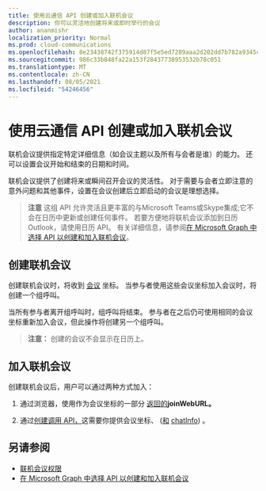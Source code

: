 ```yaml
---
title: 使用云通信 API 创建或加入联机会议
description: 你可以灵活地创建将来或即时举行的会议
author: ananmishr
localization_priority: Normal
ms.prod: cloud-communications
ms.openlocfilehash: 8e23438742f375914d87f5e5ed7289aaa2d202dd7b782a9345cba9121dbea33f
ms.sourcegitcommit: 986c33b848fa22a153f28437738953532b78c051
ms.translationtype: MT
ms.contentlocale: zh-CN
ms.lasthandoff: 08/05/2021
ms.locfileid: "54246456"
---
```

# <a name="use-the-cloud-communications-api-to-create-or-join-online-meetings"></a>使用云通信 API 创建或加入联机会议

联机会议提供指定特定详细信息（如会议主题以及所有与会者是谁）的能力。 还可以设置会议开始和结束的日期和时间。

联机会议提供了创建将来或瞬间召开会议的灵活性。 对于需要与会者立即注意的意外问题和其他事件，设置在会议创建后立即启动的会议是理想选择。

> **注意** 这组 API 允许灵活且更丰富的与Microsoft Teams或Skype集成;它不会在日历中更新或创建任何事件。 若要方便地将联机会议添加到日历Outlook，请使用日历 API。 有关详细信息，请参阅[在 Microsoft Graph 中选择 API 以创建和加入联机会议](choose-online-meeting-api.md)。

## <a name="create-an-online-meeting"></a>创建联机会议

创建联机会议时，将收到 [会议](/graph/api/resources/onlinemeeting) 坐标。 当参与者使用这些会议坐标加入会议时，将创建一个组呼叫。

当所有参与者离开组呼叫时，组呼叫将结束。 参与者在之后仍可使用相同的会议坐标重新加入会议，但此操作将创建另一个组呼叫。

>**注意：** 创建的会议不会显示在日历上。

## <a name="join-an-online-meeting"></a>加入联机会议
创建联机会议后，用户可以通过两种方式加入：

1. 通过浏览器，使用作为会议坐标的一部分 [返回的](/graph/api/resources/onlinemeeting)**joinWebURL。**

2. 通过[创建调用 API，](/graph/api/application-post-calls#example-5-join-scheduled-meeting-with-service-hosted-media)这需要你提供会议坐标、 ([和](/graph/api/resources/organizermeetinginfo) [](/graph/api/resources/onlinemeeting) [chatInfo](/graph/api/resources/chatinfo)) 。

## <a name="see-also"></a>另请参阅

- [联机会议权限](./permissions-reference.md#online-meetings-permissions)
- [在 Microsoft Graph 中选择 API 以创建和加入联机会议](choose-online-meeting-api.md)